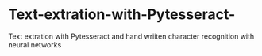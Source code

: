 # Text-extration-with-Pytesseract-
Text extration with Pytesseract and hand wriiten character recognition with  neural networks
